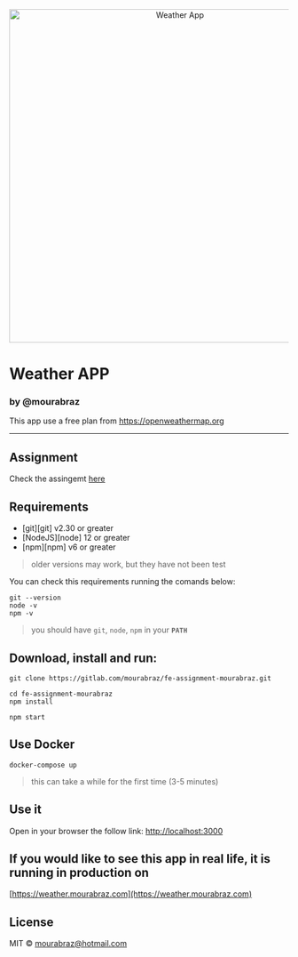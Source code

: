 <div align="center">
    <img width=600 alt="Weather App" src=""/>
</div>

<h1>Weather APP</h1>
<h3>by @mourabraz</h3>

<p>
  This app use a free plan from <a href="https://openweathermap.org">https://openweathermap.org</a>
</p>

<hr />

## Assignment

Check the assingemt [here](README-assignment.md)

## Requirements

- [git][git] v2.30 or greater
- [NodeJS][node] 12 or greater
- [npm][npm] v6 or greater

> older versions may work, but they have not been test

You can check this requirements running the comands below:

```shell
git --version
node -v
npm -v
```

> you should have `git`, `node`, `npm` in your **`PATH`**

## Download, install and run:

```shel
git clone https://gitlab.com/mourabraz/fe-assignment-mourabraz.git
```

```shel
cd fe-assignment-mourabraz
npm install
```

```shel
npm start
```

## Use Docker

```
docker-compose up
```

> this can take a while for the first time (3-5 minutes)

## Use it

Open in your browser the follow link:
[http://localhost:3000](http://localhost:3000)

## If you would like to see this app in real life, it is running in production on

[https://weather.mourabraz.com](https://weather.mourabraz.com)

## License

MIT © mourabraz@hotmail.com
